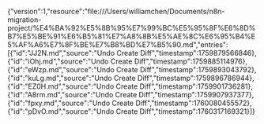 {"version":1,"resource":"file:///Users/williamchen/Documents/n8n-migration-project/%E4%BA%92%E5%8B%95%E7%99%BC%E5%95%8F%E6%8D%B7%E5%BE%91%E6%B5%81%E7%A8%8B%E5%AE%8C%E6%95%B4%E5%AF%A6%E7%8F%BE%E7%B8%BD%E7%B5%90.md","entries":[{"id":"JJ2N.md","source":"Undo Create Diff","timestamp":1759879566846},{"id":"iOhj.md","source":"Undo Create Diff","timestamp":1759885114976},{"id":"eWzp.md","source":"Undo Create Diff","timestamp":1759893043792},{"id":"kuLg.md","source":"Undo Create Diff","timestamp":1759896786944},{"id":"EZ0H.md","source":"Undo Create Diff","timestamp":1759901736281},{"id":"A8rm.md","source":"Undo Create Diff","timestamp":1759907937377},{"id":"fpxy.md","source":"Undo Create Diff","timestamp":1760080455572},{"id":"pDvO.md","source":"Undo Create Diff","timestamp":1760317169321}]}